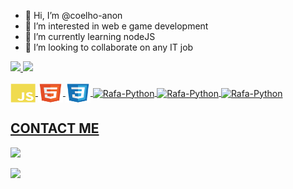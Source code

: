 - 👋 Hi, I’m @coelho-anon
- 👀 I’m interested in web e game development
- 🌱 I’m currently learning nodeJS
- 💞️ I’m looking to collaborate on any IT job

 <div>
  <a href="https://github.com/coelho-anon">
  <img height="180em" src="https://github-readme-stats.vercel.app/api?username=coelho-anon&show_icons=true&theme=dracula&include_all_commits=true&count_private=true"/>
  <img height="180em" src="https://github-readme-stats.vercel.app/api/top-langs/?username=coelho-anon&layout=compact&langs_count=7&theme=dracula"/>
</div>
  
  <div style="display: inline_block"><br>
  <img align="center" alt="Rafa-Js" height="30" width="40" src="https://raw.githubusercontent.com/devicons/devicon/master/icons/javascript/javascript-plain.svg">
  <img align="center" alt="Rafa-HTML" height="30" width="40" src="https://raw.githubusercontent.com/devicons/devicon/master/icons/html5/html5-original.svg">
  <img align="center" alt="Rafa-CSS" height="30" width="40" src="https://raw.githubusercontent.com/devicons/devicon/master/icons/css3/css3-original.svg">
  <img align="center" alt="Rafa-Python" height="40" width="40" src="https://img.icons8.com/color/40/000000/bootstrap.png">
  <img align="center" alt="Rafa-Python" height="40" width="40" src="https://img.icons8.com/ios-filled/40/4a90e2/jquery.png">
  <img align="center" alt="Rafa-Python" height="45" width="40" src="https://www.aprendaconstruct2.com.br/images/icon-c2geral.png">
</div>
  
  <h2>CONTACT ME</h2>

  
<div>
   <a href="https://www.linkedin.com/in/thiago-silva-232784214/" target="_blank"><img src="https://img.shields.io/badge/LinkedIn-0077B5?style=for-the-badge&logo=linkedin&logoColor=white" target="_blank"></a>
  
  <a href="https://www.facebook.com/kaninchenchess.bakemono/" target="_blank"><img src="https://img.shields.io/badge/Facebook-1877F2?style=for-the-badge&logo=facebook&logoColor=white" target="_blank"></a>
</div>
